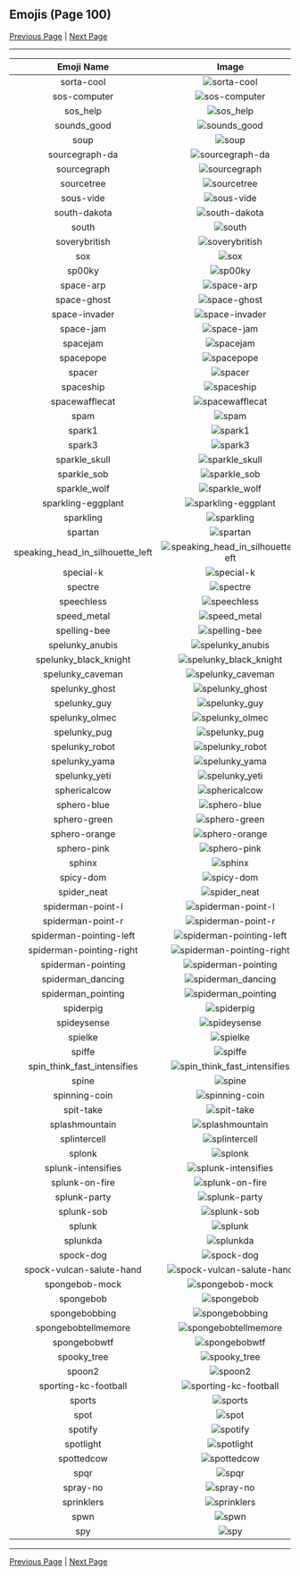 
## Emojis (Page 100)

[Previous Page](/docs/hc/page-s-0099.md)
  | [Next Page](/docs/hc/page-s-0101.md)

<hr />

|Emoji Name|Image|
| :-: | :-: |
|sorta-cool| ![sorta-cool](/emojis/hc/sorta-cool.gif)|
|sos-computer| ![sos-computer](/emojis/hc/sos-computer.png)|
|sos_help| ![sos_help](/emojis/hc/sos_help.gif)|
|sounds_good| ![sounds_good](/emojis/hc/sounds_good.jpg)|
|soup| ![soup](/emojis/hc/soup.png)|
|sourcegraph-da| ![sourcegraph-da](/emojis/hc/sourcegraph-da.png)|
|sourcegraph| ![sourcegraph](/emojis/hc/sourcegraph.png)|
|sourcetree| ![sourcetree](/emojis/hc/sourcetree.png)|
|sous-vide| ![sous-vide](/emojis/hc/sous-vide.png)|
|south-dakota| ![south-dakota](/emojis/hc/south-dakota.png)|
|south| ![south](/emojis/hc/south.png)|
|soverybritish| ![soverybritish](/emojis/hc/soverybritish.png)|
|sox| ![sox](/emojis/hc/sox.png)|
|sp00ky| ![sp00ky](/emojis/hc/sp00ky.gif)|
|space-arp| ![space-arp](/emojis/hc/space-arp.jpg)|
|space-ghost| ![space-ghost](/emojis/hc/space-ghost.png)|
|space-invader| ![space-invader](/emojis/hc/space-invader.png)|
|space-jam| ![space-jam](/emojis/hc/space-jam.png)|
|spacejam| ![spacejam](/emojis/hc/spacejam.png)|
|spacepope| ![spacepope](/emojis/hc/spacepope.jpg)|
|spacer| ![spacer](/emojis/hc/spacer.png)|
|spaceship| ![spaceship](/emojis/hc/spaceship.gif)|
|spacewafflecat| ![spacewafflecat](/emojis/hc/spacewafflecat.png)|
|spam| ![spam](/emojis/hc/spam.jpg)|
|spark1| ![spark1](/emojis/hc/spark1.png)|
|spark3| ![spark3](/emojis/hc/spark3.png)|
|sparkle_skull| ![sparkle_skull](/emojis/hc/sparkle_skull.png)|
|sparkle_sob| ![sparkle_sob](/emojis/hc/sparkle_sob.png)|
|sparkle_wolf| ![sparkle_wolf](/emojis/hc/sparkle_wolf.png)|
|sparkling-eggplant| ![sparkling-eggplant](/emojis/hc/sparkling-eggplant.gif)|
|sparkling| ![sparkling](/emojis/hc/sparkling.gif)|
|spartan| ![spartan](/emojis/hc/spartan.png)|
|speaking_head_in_silhouette_left| ![speaking_head_in_silhouette_left](/emojis/hc/speaking_head_in_silhouette_left.png)|
|special-k| ![special-k](/emojis/hc/special-k.jpg)|
|spectre| ![spectre](/emojis/hc/spectre.png)|
|speechless| ![speechless](/emojis/hc/speechless.gif)|
|speed_metal| ![speed_metal](/emojis/hc/speed_metal.gif)|
|spelling-bee| ![spelling-bee](/emojis/hc/spelling-bee.png)|
|spelunky_anubis| ![spelunky_anubis](/emojis/hc/spelunky_anubis.png)|
|spelunky_black_knight| ![spelunky_black_knight](/emojis/hc/spelunky_black_knight.png)|
|spelunky_caveman| ![spelunky_caveman](/emojis/hc/spelunky_caveman.png)|
|spelunky_ghost| ![spelunky_ghost](/emojis/hc/spelunky_ghost.png)|
|spelunky_guy| ![spelunky_guy](/emojis/hc/spelunky_guy.png)|
|spelunky_olmec| ![spelunky_olmec](/emojis/hc/spelunky_olmec.png)|
|spelunky_pug| ![spelunky_pug](/emojis/hc/spelunky_pug.png)|
|spelunky_robot| ![spelunky_robot](/emojis/hc/spelunky_robot.png)|
|spelunky_yama| ![spelunky_yama](/emojis/hc/spelunky_yama.png)|
|spelunky_yeti| ![spelunky_yeti](/emojis/hc/spelunky_yeti.png)|
|sphericalcow| ![sphericalcow](/emojis/hc/sphericalcow.png)|
|sphero-blue| ![sphero-blue](/emojis/hc/sphero-blue.png)|
|sphero-green| ![sphero-green](/emojis/hc/sphero-green.png)|
|sphero-orange| ![sphero-orange](/emojis/hc/sphero-orange.png)|
|sphero-pink| ![sphero-pink](/emojis/hc/sphero-pink.png)|
|sphinx| ![sphinx](/emojis/hc/sphinx.png)|
|spicy-dom| ![spicy-dom](/emojis/hc/spicy-dom.png)|
|spider_neat| ![spider_neat](/emojis/hc/spider_neat.gif)|
|spiderman-point-l| ![spiderman-point-l](/emojis/hc/spiderman-point-l.png)|
|spiderman-point-r| ![spiderman-point-r](/emojis/hc/spiderman-point-r.png)|
|spiderman-pointing-left| ![spiderman-pointing-left](/emojis/hc/spiderman-pointing-left.gif)|
|spiderman-pointing-right| ![spiderman-pointing-right](/emojis/hc/spiderman-pointing-right.gif)|
|spiderman-pointing| ![spiderman-pointing](/emojis/hc/spiderman-pointing.png)|
|spiderman_dancing| ![spiderman_dancing](/emojis/hc/spiderman_dancing.gif)|
|spiderman_pointing| ![spiderman_pointing](/emojis/hc/spiderman_pointing.png)|
|spiderpig| ![spiderpig](/emojis/hc/spiderpig.gif)|
|spideysense| ![spideysense](/emojis/hc/spideysense.png)|
|spielke| ![spielke](/emojis/hc/spielke.png)|
|spiffe| ![spiffe](/emojis/hc/spiffe.png)|
|spin_think_fast_intensifies| ![spin_think_fast_intensifies](/emojis/hc/spin_think_fast_intensifies.gif)|
|spine| ![spine](/emojis/hc/spine.png)|
|spinning-coin| ![spinning-coin](/emojis/hc/spinning-coin.gif)|
|spit-take| ![spit-take](/emojis/hc/spit-take.gif)|
|splashmountain| ![splashmountain](/emojis/hc/splashmountain.png)|
|splintercell| ![splintercell](/emojis/hc/splintercell.png)|
|splonk| ![splonk](/emojis/hc/splonk.png)|
|splunk-intensifies| ![splunk-intensifies](/emojis/hc/splunk-intensifies.gif)|
|splunk-on-fire| ![splunk-on-fire](/emojis/hc/splunk-on-fire.gif)|
|splunk-party| ![splunk-party](/emojis/hc/splunk-party.gif)|
|splunk-sob| ![splunk-sob](/emojis/hc/splunk-sob.png)|
|splunk| ![splunk](/emojis/hc/splunk.png)|
|splunkda| ![splunkda](/emojis/hc/splunkda.png)|
|spock-dog| ![spock-dog](/emojis/hc/spock-dog.png)|
|spock-vulcan-salute-hand| ![spock-vulcan-salute-hand](/emojis/hc/spock-vulcan-salute-hand.gif)|
|spongebob-mock| ![spongebob-mock](/emojis/hc/spongebob-mock.png)|
|spongebob| ![spongebob](/emojis/hc/spongebob.png)|
|spongebobbing| ![spongebobbing](/emojis/hc/spongebobbing.gif)|
|spongebobtellmemore| ![spongebobtellmemore](/emojis/hc/spongebobtellmemore.jpg)|
|spongebobwtf| ![spongebobwtf](/emojis/hc/spongebobwtf.jpg)|
|spooky_tree| ![spooky_tree](/emojis/hc/spooky_tree.gif)|
|spoon2| ![spoon2](/emojis/hc/spoon2.jpg)|
|sporting-kc-football| ![sporting-kc-football](/emojis/hc/sporting-kc-football.png)|
|sports| ![sports](/emojis/hc/sports.png)|
|spot| ![spot](/emojis/hc/spot.gif)|
|spotify| ![spotify](/emojis/hc/spotify.png)|
|spotlight| ![spotlight](/emojis/hc/spotlight.png)|
|spottedcow| ![spottedcow](/emojis/hc/spottedcow.jpg)|
|spqr| ![spqr](/emojis/hc/spqr.png)|
|spray-no| ![spray-no](/emojis/hc/spray-no.gif)|
|sprinklers| ![sprinklers](/emojis/hc/sprinklers.gif)|
|spwn| ![spwn](/emojis/hc/spwn.png)|
|spy| ![spy](/emojis/hc/spy.png)|

<hr/>

[Previous Page](/docs/hc/page-s-0099.md)
  | [Next Page](/docs/hc/page-s-0101.md)